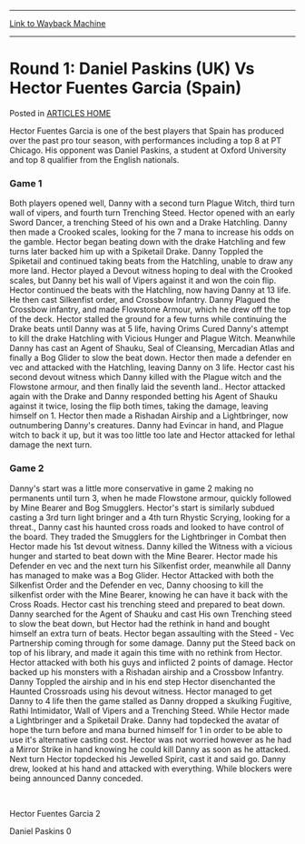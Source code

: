 
---
[Link to Wayback Machine](https://web.archive.org/web/20171030012122/https://magic.wizards.com/en/articles/archive/round-1-daniel-paskins-uk-vs-hector-fuentes-garcia-spain-2000-01-01)

[_metadata_:description]:- "Hector Fuentes Garcia is one of the best players that Spain has produced over the past pro tour season, with performances including a top 8 at PT Chicago. His opponent was Daniel Paskins, a student at Oxford University and top 8 qualifier from the English nationals."
[_metadata_:generator]:- "Drupal 7 (http://drupal.org)"
[_metadata_:node]:- "963146"
[_metadata_:publish_date]:- "2000-01-01"
[_metadata_:source]:- "div-main-content"
[_metadata_:title]:- "Round 1: Daniel Paskins (UK) Vs Hector Fuentes Garcia (Spain)"
[_metadata_:wayback_capture_timestamp]:- "2017-10-30 01:21:22"
[_metadata_:wayback_raw_url]:- "https://web.archive.org/web/20171030012122id_/https://magic.wizards.com/en/articles/archive/round-1-daniel-paskins-uk-vs-hector-fuentes-garcia-spain-2000-01-01"
[_metadata_:wayback_url]:- "https://magic.wizards.com/en/articles/archive/round-1-daniel-paskins-uk-vs-hector-fuentes-garcia-spain-2000-01-01"
---


Round 1: Daniel Paskins (UK) Vs Hector Fuentes Garcia (Spain)
=============================================================



 Posted in [ARTICLES HOME](/en/articles)












Hector Fuentes Garcia is one of the best players that Spain has produced over the past pro tour season, with performances including a top 8 at PT Chicago. His opponent was Daniel Paskins, a student at Oxford University and top 8 qualifier from the English nationals.


### Game 1


Both players opened well, Danny with a second turn Plague Witch, third turn wall of vipers, and fourth turn Trenching Steed. Hector opened with an early Sword Dancer, a trenching Steed of his own and a Drake Hatchling. Danny then made a Crooked scales, looking for the 7 mana to increase his odds on the gamble. Hector began beating down with the drake Hatchling and few turns later backed him up with a Spiketail Drake. Danny Toppled the Spiketail and continued taking beats from the Hatchling, unable to draw any more land. Hector played a Devout witness hoping to deal with the Crooked scales, but Danny bet his wall of Vipers against it and won the coin flip. Hector continued the beats with the Hatchling, now having Danny at 13 life. He then cast Silkenfist order, and Crossbow Infantry. Danny Plagued the Crossbow infantry, and made Flowstone Armour, which he drew off the top of the deck. Hector stalled the ground for a few turns while continuing the Drake beats until Danny was at 5 life, having Orims Cured Danny's attempt to kill the drake Hatchling with Vicious Hunger and Plague Witch. Meanwhile Danny has cast an Agent of Shauku, Seal of Cleansing, Mercadian Atlas and finally a Bog Glider to slow the beat down. Hector then made a defender en vec and attacked with the Hatchling, leaving Danny on 3 life. Hector cast his second devout witness which Danny killed with the Plague witch and the Flowstone armour, and then finally laid the seventh land.. Hector attacked again with the Drake and Danny responded betting his Agent of Shauku against it twice, losing the flip both times, taking the damage, leaving himself on 1. Hector then made a Rishadan Airship and a Lightbringer, now outnumbering Danny's creatures. Danny had Evincar in hand, and Plague witch to back it up, but it was too little too late and Hector attacked for lethal damage the next turn.


### Game 2


Danny's start was a little more conservative in game 2 making no permanents until turn 3, when he made Flowstone armour, quickly followed by Mine Bearer and Bog Smugglers. Hector's start is similarly subdued casting a 3rd turn light bringer and a 4th turn Rhystic Scrying, looking for a threat., Danny cast his haunted cross roads and looked to have control of the board. They traded the Smugglers for the Lightbringer in Combat then Hector made his 1st devout witness. Danny killed the Witness with a vicious hunger and started to beat down with the Mine Bearer. Hector made his Defender en vec and the next turn his Silkenfist order, meanwhile all Danny has managed to make was a Bog Glider. Hector Attacked with both the Silkenfist Order and the Defender en vec, Danny choosing to kill the silkenfist order with the Mine Bearer, knowing he can have it back with the Cross Roads. Hector cast his trenching steed and prepared to beat down. Danny searched for the Agent of Shauku and cast His own Trenching steed to slow the beat down, but Hector had the rethink in hand and bought himself an extra turn of beats. Hector began assaulting with the Steed - Vec Partnership coming through for some damage. Danny put the Steed back on top of his library, and made it again this time with no rethink from Hector. Hector attacked with both his guys and inflicted 2 points of damage. Hector backed up his monsters with a Rishadan airship and a Crossbow Infantry. Danny Toppled the airship and in his end step Hector disenchanted the Haunted Crossroads using his devout witness. Hector managed to get Danny to 4 life then the game stalled as Danny dropped a skulking Fugitive, Rathi Intimidator, Wall of Vipers and a Trenching Steed. While Hector made a Lightbringer and a Spiketail Drake. Danny had topdecked the avatar of hope the turn before and mana burned himself for 1 in order to be able to use it's alternative casting cost. Hector was not worried however as he had a Mirror Strike in hand knowing he could kill Danny as soon as he attacked. Next turn Hector topdecked his Jewelled Spirit, cast it and said go. Danny drew, looked at his hand and attacked with everything. While blockers were being announced Danny conceded.


 


Hector Fuentes Garcia 2


Daniel Paskins 0









